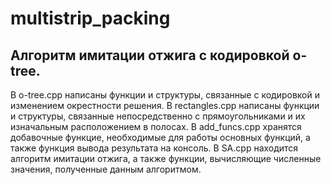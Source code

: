 # multistrip_packing
## Алгоритм имитации отжига с кодировкой o-tree.
В o-tree.cpp написаны функции и структуры, связанные с кодировкой и изменением окрестности решения.
В rectangles.cpp написаны функции и структуры, связанные непосредственно с прямоугольниками и их изначальным расположением в полосах.
В add_funcs.cpp хранятся добавочные функцие, необходимые для работы основных функций, а также функция вывода результата на консоль.
В SA.cpp находится алгоритм имитации отжига, а также функции, вычисляющие численные значения, полученные данным алгоритмом.
